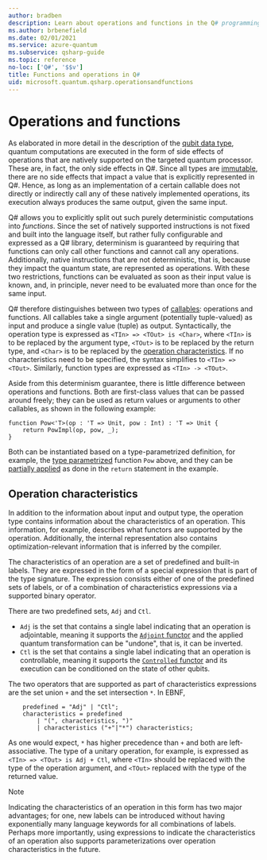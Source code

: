 ```yaml
---
author: bradben
description: Learn about operations and functions in the Q# programming language.
ms.author: brbenefield
ms.date: 02/01/2021
ms.service: azure-quantum
ms.subservice: qsharp-guide
ms.topic: reference
no-loc: ['Q#', '$$v']
title: Functions and operations in Q#
uid: microsoft.quantum.qsharp.operationsandfunctions
---
```


# Operations and functions

As elaborated in more detail in the description of the [qubit data type](xref:microsoft.quantum.qsharp.quantumdatatypes#qubits), quantum computations are executed in the form of side effects of operations that are natively supported on the targeted quantum processor. These are, in fact, the only side effects in Q#. Since all types are [immutable](xref:microsoft.quantum.qsharp.immutability#immutability), there are no side effects that impact a value that is explicitly represented in Q#. Hence, as long as an implementation of a certain callable does not directly or indirectly call any of these natively implemented operations, its execution always produces the same output, given the same input. 

Q# allows you to explicitly split out such purely deterministic computations into *functions*. Since the set of natively supported instructions is not fixed and built into the language itself, but rather fully configurable and expressed as a Q# library, determinism is guaranteed by requiring that functions can only call other functions and cannot call any operations. Additionally, native instructions that are not deterministic, that is, because they impact the quantum state, are represented as operations. With these two restrictions, functions can be evaluated as soon as their input value is known, and, in principle, never need to be evaluated more than once for the same input. 

Q# therefore distinguishes between two types of [callables](xref:microsoft.quantum.qsharp.callabledeclarations): operations and functions. All callables take a single argument (potentially tuple-valued) as input and produce a single value (tuple) as output. Syntactically, the operation type is expressed as `<TIn> => <TOut> is <Char>`, where `<TIn>` is to be replaced by the argument type, `<TOut>` is to be replaced by the return type, and `<Char>` is to be replaced by the [operation characteristics](#operation-characteristics). If no characteristics need to be specified, the syntax simplifies to `<TIn> => <TOut>`. Similarly, function types are expressed as `<TIn> -> <TOut>`. 

Aside from this determinism guarantee, there is little difference between operations and functions. Both are first-class values that can be passed around freely; they can be used as return values or arguments to other callables, as shown in the following example:

```qsharp
function Pow<'T>(op : 'T => Unit, pow : Int) : 'T => Unit {
    return PowImpl(op, pow, _);
}
```


Both can be instantiated based on a type-parametrized definition, for example, the [type parametrized](xref:microsoft.quantum.qsharp.typeparameterizations#type-parameterizations) function `Pow` above, and they can be [partially applied](xref:microsoft.quantum.qsharp.closures#partial-application) as done in the `return` statement in the example. 



## Operation characteristics

In addition to the information about input and output type, the operation type contains information about the characteristics of an operation. This information, for example, describes what functors are supported by the operation. Additionally, the internal representation also contains optimization-relevant information that is inferred by the compiler. 

The characteristics of an operation are a set of predefined and built-in labels. 
They are expressed in the form of a special expression that is part of the type signature. The expression consists either of one of the predefined sets of labels, or of a combination of characteristics expressions via a supported binary operator. 

There are two predefined sets, `Adj` and `Ctl`. 

- `Adj` is the set that contains a single label indicating that an operation is adjointable, meaning it supports the [`Adjoint` functor](xref:microsoft.quantum.qsharp.functorapplication#functor-application) and the applied quantum transformation can be "undone", that is, it can be inverted.
- `Ctl` is the set that contains a single label indicating that an operation is controllable, meaning it supports the [`Controlled` functor](xref:microsoft.quantum.qsharp.functorapplication#functor-application) and
its execution can be conditioned on the state of other qubits. 

The two operators that are supported as part of characteristics expressions are the set union `+` and the set intersection `*`. 
In EBNF, 

```
    predefined = "Adj" | "Ctl";
    characteristics = predefined 
        | "(", characteristics, ")" 
        | characteristics ("+"|"*") characteristics;
```

As one would expect, `*` has higher precedence than `+` and both are left-associative. The type of a unitary operation, for example, is expressed as `<TIn> => <TOut> is Adj + Ctl`, where `<TIn>` should be replaced with the type of the operation argument, and `<TOut>` replaced with the type of the returned value. 

>[!NOTE]
>Indicating the characteristics of an operation in this form has two major advantages; for one, new labels can be introduced without having exponentially many language keywords for all combinations of labels. Perhaps more importantly, using expressions to indicate the characteristics of an operation also supports parameterizations over operation characteristics in the future. 



